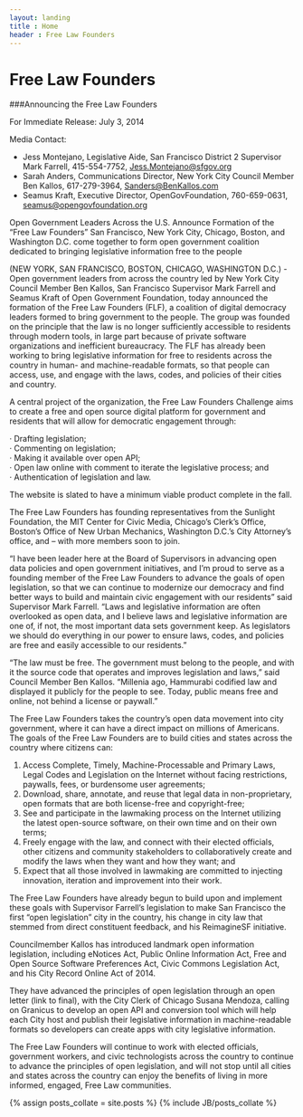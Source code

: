 ```yaml
---
layout: landing
title : Home
header : Free Law Founders
---
```


# Free Law Founders

###Announcing the Free Law Founders 

For Immediate Release: July 3, 2014
 
Media Contact:
-	Jess Montejano, Legislative Aide, San Francisco District 2 Supervisor Mark Farrell, 415-554-7752, Jess.Montejano@sfgov.org
-	Sarah Anders, Communications Director, New York City Council Member Ben Kallos, 617-279-3964, Sanders@BenKallos.com
-	Seamus Kraft, Executive Director, OpenGovFoundation, 760-659-0631, seamus@opengovfoundation.org

Open Government Leaders Across the U.S. Announce Formation of the “Free Law Founders”
San Francisco, New York City, Chicago, Boston, and Washington D.C. come together to form open government coalition dedicated to bringing legislative information free to the people 

(NEW YORK, SAN FRANCISCO, BOSTON, CHICAGO, WASHINGTON D.C.) -  Open government leaders from across the country led by New York City Council Member Ben Kallos, San Francisco Supervisor Mark Farrell and Seamus Kraft of Open Government Foundation, today announced the formation of the Free Law Founders (FLF), a coalition of digital democracy leaders formed to bring government to the people. The group was founded on the principle that the law is no longer sufficiently accessible to residents through modern tools, in large part because of private software organizations and inefficient bureaucracy. The FLF has already been working to bring legislative information for free to residents across the country in human- and machine-readable formats, so that people can access, use, and engage with the laws, codes, and policies of their cities and country. 

A central project of the organization, the Free Law Founders Challenge aims to create a free and open source digital platform for government and residents that will allow for democratic engagement through: 

·        Drafting legislation;  
·        Commenting on legislation;  
·        Making it available over open API;  
·        Open law online with comment to iterate the legislative process; and  
·        Authentication of legislation and law.  

The website is slated to have a minimum viable product complete in the fall. 
 
The Free Law Founders has founding representatives from the Sunlight Foundation, the MIT Center for Civic Media, Chicago’s Clerk’s Office, Boston’s Office of New Urban Mechanics, Washington D.C.’s City Attorney’s office, and – with more members soon to join.

“I have been leader here at the Board of Supervisors in advancing open data policies and open government initiatives, and I’m proud to serve as a founding member of the Free Law Founders to advance the goals of open legislation, so that we can continue to modernize our democracy and find better ways to build and maintain civic engagement with our residents” said Supervisor Mark Farrell. “Laws and legislative information are often overlooked as open data, and I believe laws and legislative information are one of, if not, the most important data sets government keep. As legislators we should do everything in our power to ensure laws, codes, and policies are free and easily accessible to our residents.”

“The law must be free. The government must belong to the people, and with it the source code that operates and improves legislation and laws,” said Council Member Ben Kallos. “Millenia ago, Hammurabi codified law and displayed it publicly for the people to see. Today, public means free and online, not behind a license or paywall.” 

The Free Law Founders takes the country’s open data movement into city government, where it can have a direct impact on millions of Americans. The goals of the Free Law Founders are to build cities and states across the country where citizens can: 

1.	Access Complete, Timely, Machine-Processable and Primary Laws, Legal Codes and Legislation on the Internet without facing restrictions, paywalls, fees, or burdensome user agreements;      
2.	Download, share, annotate, and reuse that legal data in non-proprietary, open formats that are both license-free and copyright-free;    
3.	See and participate in the lawmaking process on the Internet utilizing the latest open-source software, on their own time and on their own terms;    
4.	Freely engage with the law, and connect with their elected officials, other citizens and community stakeholders to collaboratively create and modify the laws when they want and how they want; and    
5.	Expect that all those involved in lawmaking are committed to injecting innovation, iteration and improvement into their work.    
 
The Free Law Founders have already begun to build upon and implement these goals with Supervisor Farrell’s legislation to make San Francisco the first “open legislation” city in the country, his change in city law that stemmed from direct constituent feedback, and his ReimagineSF initiative. 

Councilmember Kallos has introduced landmark open information legislation, including eNotices Act, Public Online Information Act, Free and Open Source Software Preferences Act, Civic Commons Legislation Act, and his City Record Online Act of 2014. 


They have advanced the principles of open legislation through an open letter (link to final), with the City Clerk of Chicago Susana Mendoza, calling on Granicus to develop an open API and conversion tool which will help each City host and publish their legislative information in machine-readable formats so developers can create apps with city legislative information.

The Free Law Founders will continue to work with elected officials, government workers, and civic technologists across the country to continue to advance the principles of open legislation, and will not stop until all cities and states across the country can enjoy the benefits of living in more informed, engaged, Free Law communities.


{% assign posts_collate = site.posts %}
{% include JB/posts_collate %}
